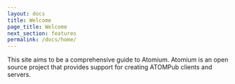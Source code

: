 ```yaml
---
layout: docs
title: Welcome
page_title: Welcome
next_section: features
permalink: /docs/home/
---
```


This site aims to be a comprehensive guide to Atomium. Atomium is an open source project that provides support for creating ATOMPub clients and servers.